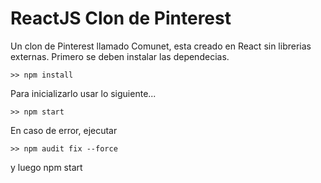 # ReactJS Clon de Pinterest

Un clon de Pinterest llamado Comunet, esta creado en React sin librerias externas.
Primero se deben instalar las dependecias.
```
>> npm install
```

Para inicializarlo usar lo siguiente...
```
>> npm start
```
En caso de error, ejecutar

```
>> npm audit fix --force
```
y luego npm start
